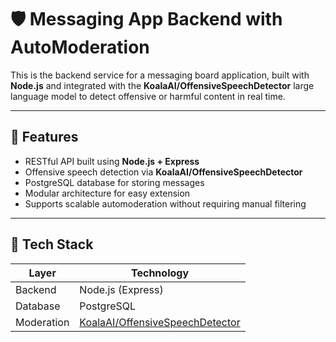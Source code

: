 # 🛡️ Messaging App Backend with AutoModeration

This is the backend service for a messaging board application, built with **Node.js** and integrated with the **KoalaAI/OffensiveSpeechDetector** large language model to detect offensive or harmful content in real time.

---

## 🚀 Features

- RESTful API built using **Node.js + Express**
- Offensive speech detection via **KoalaAI/OffensiveSpeechDetector**
- PostgreSQL database for storing messages
- Modular architecture for easy extension
- Supports scalable automoderation without requiring manual filtering

---

## 🧱 Tech Stack

| Layer          | Technology                        |
|----------------|------------------------------------|
| Backend        | Node.js (Express)                  |
| Database       | PostgreSQL                         |
| Moderation     | [KoalaAI/OffensiveSpeechDetector](https://huggingface.co/KoalaAI/OffensiveSpeechDetector) |
